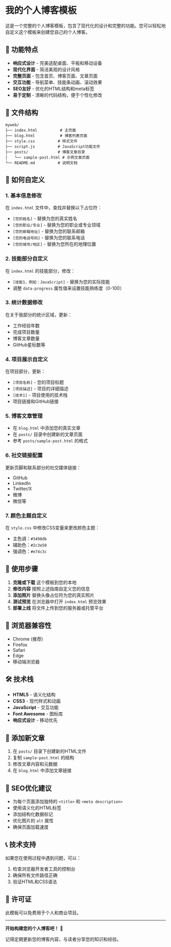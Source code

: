 # 我的个人博客模板

这是一个完整的个人博客模板，包含了现代化的设计和完整的功能。您可以轻松地自定义这个模板来创建您自己的个人博客。

## 🚀 功能特点

- **响应式设计** - 完美适配桌面、平板和移动设备
- **现代化界面** - 简洁美观的设计风格
- **完整页面** - 包含首页、博客页面、文章页面
- **交互功能** - 导航菜单、技能条动画、滚动效果
- **SEO友好** - 优化的HTML结构和meta标签
- **易于定制** - 清晰的代码结构，便于个性化修改

## 📁 文件结构

```
myweb/
├── index.html          # 主页面
├── blog.html           # 博客列表页面
├── style.css          # 样式文件
├── script.js          # JavaScript功能文件
├── posts/             # 博客文章目录
│   └── sample-post.html # 示例文章页面
└── README.md          # 说明文档
```

## 🎨 如何自定义

### 1. 基本信息修改

在 `index.html` 文件中，查找并替换以下占位符：

- `[您的姓名]` - 替换为您的真实姓名
- `[您的职业/专业]` - 替换为您的职业或专业领域
- `[您的邮箱地址]` - 替换为您的联系邮箱
- `[您的电话号码]` - 替换为您的联系电话
- `[您的城市/地区]` - 替换为您所在的地理位置

### 2. 技能部分自定义

在 `index.html` 的技能部分，修改：

- `[技能1，例如：JavaScript]` - 替换为您的实际技能
- 调整 `data-progress` 属性值来设置技能熟练度（0-100）

### 3. 统计数据修改

在关于我部分的统计区域，更新：

- 工作经验年数
- 完成项目数量
- 博客文章数量
- GitHub星标数等

### 4. 项目展示自定义

在项目部分，更新：

- `[项目名称]` - 您的项目标题
- `[项目描述]` - 项目的详细描述
- `[技术1]` - 项目使用的技术栈
- 项目链接和GitHub链接

### 5. 博客文章管理

- 在 `blog.html` 中添加您的真实文章
- 在 `posts/` 目录中创建新的文章页面
- 参考 `posts/sample-post.html` 的格式

### 6. 社交链接配置

更新页脚和联系部分的社交媒体链接：

- GitHub
- LinkedIn
- Twitter/X
- 微博
- 微信等

### 7. 颜色主题自定义

在 `style.css` 中修改CSS变量来更改颜色主题：

- 主色调：`#3498db`
- 辅助色：`#2c3e50`
- 强调色：`#e74c3c`

## 🌟 使用步骤

1. **克隆或下载** 这个模板到您的本地
2. **修改内容** 按照上述指南自定义您的信息
3. **添加照片** 替换头像占位符为您的真实照片
4. **测试预览** 在浏览器中打开 `index.html` 预览效果
5. **部署上线** 将文件上传到您的服务器或托管平台

## 📱 浏览器兼容性

- Chrome (推荐)
- Firefox
- Safari
- Edge
- 移动端浏览器

## 🛠️ 技术栈

- **HTML5** - 语义化结构
- **CSS3** - 现代样式和动画
- **JavaScript** - 交互功能
- **Font Awesome** - 图标库
- **响应式设计** - 移动优先

## 📝 添加新文章

1. 在 `posts/` 目录下创建新的HTML文件
2. 复制 `sample-post.html` 的结构
3. 修改文章内容和元数据
4. 在 `blog.html` 中添加文章链接

## 🎯 SEO优化建议

- 为每个页面添加独特的 `<title>` 和 `<meta description>`
- 使用语义化的HTML标签
- 添加结构化数据标记
- 优化图片的 `alt` 属性
- 确保页面加载速度

## 📞 技术支持

如果您在使用过程中遇到问题，可以：

1. 检查浏览器开发者工具的控制台
2. 确保所有文件路径正确
3. 验证HTML和CSS语法

## 📄 许可证

此模板可以免费用于个人和商业项目。

---

**开始构建您的个人博客吧！** 🎉

记得定期更新您的博客内容，与读者分享您的知识和经验。
